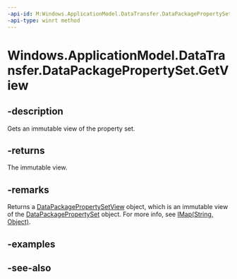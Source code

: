 ```yaml
---
-api-id: M:Windows.ApplicationModel.DataTransfer.DataPackagePropertySet.GetView
-api-type: winrt method
---
```


<!-- Method syntax
public Windows.Foundation.Collections.IMapView<string, object> GetView()
-->

# Windows.ApplicationModel.DataTransfer.DataPackagePropertySet.GetView

## -description
Gets an immutable view of the property set.

## -returns
The immutable view.

## -remarks
Returns a [DataPackagePropertySetView](datapackagepropertysetview.md) object, which is an immutable view of the [DataPackagePropertySet](datapackagepropertyset.md) object. For more info, see [IMap(String, Object)](../windows.foundation.collections/imap_2.md).

## -examples

## -see-also
